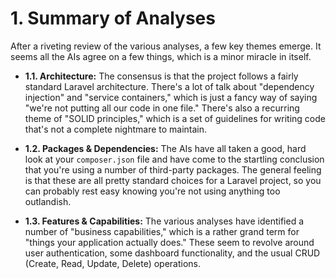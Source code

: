 # 1. Summary of Analyses

After a riveting review of the various analyses, a few key themes emerge. It seems all the AIs agree on a few things, which is a minor miracle in itself.

*   **1.1. Architecture:** The consensus is that the project follows a fairly standard Laravel architecture. There's a lot of talk about "dependency injection" and "service containers," which is just a fancy way of saying "we're not putting all our code in one file." There's also a recurring theme of "SOLID principles," which is a set of guidelines for writing code that's not a complete nightmare to maintain.

*   **1.2. Packages & Dependencies:** The AIs have all taken a good, hard look at your `composer.json` file and have come to the startling conclusion that you're using a number of third-party packages. The general feeling is that these are all pretty standard choices for a Laravel project, so you can probably rest easy knowing you're not using anything too outlandish.

*   **1.3. Features & Capabilities:** The various analyses have identified a number of "business capabilities," which is a rather grand term for "things your application actually does." These seem to revolve around user authentication, some dashboard functionality, and the usual CRUD (Create, Read, Update, Delete) operations.
